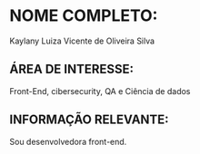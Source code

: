 # NOME COMPLETO:
Kaylany Luiza Vicente de Oliveira Silva
## ÁREA DE INTERESSE:
Front-End, cibersecurity, QA e Ciência de dados
## INFORMAÇÃO RELEVANTE:
Sou desenvolvedora front-end.
